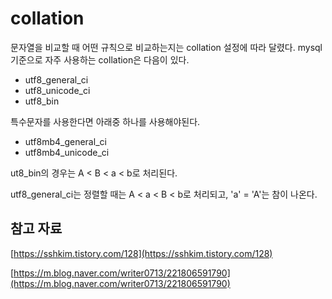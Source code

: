 # collation

문자열을 비교할 때 어떤 규칙으로 비교하는지는 collation 설정에 따라 달렸다. mysql 기준으로 자주 사용하는 collation은 다음이 있다.

- utf8_general_ci
- utf8_unicode_ci
- utf8_bin

특수문자를 사용한다면 아래중 하나를 사용해야된다.

- utf8mb4_general_ci
- utf8mb4_unicode_ci

ut8_bin의 경우는 A < B < a < b로 처리된다.

utf8_general_ci는 정렬할 때는 A < a < B < b로 처리되고, 'a' = 'A'는 참이 나온다.

## 참고 자료

[https://sshkim.tistory.com/128](https://sshkim.tistory.com/128)

[https://m.blog.naver.com/writer0713/221806591790](https://m.blog.naver.com/writer0713/221806591790)
